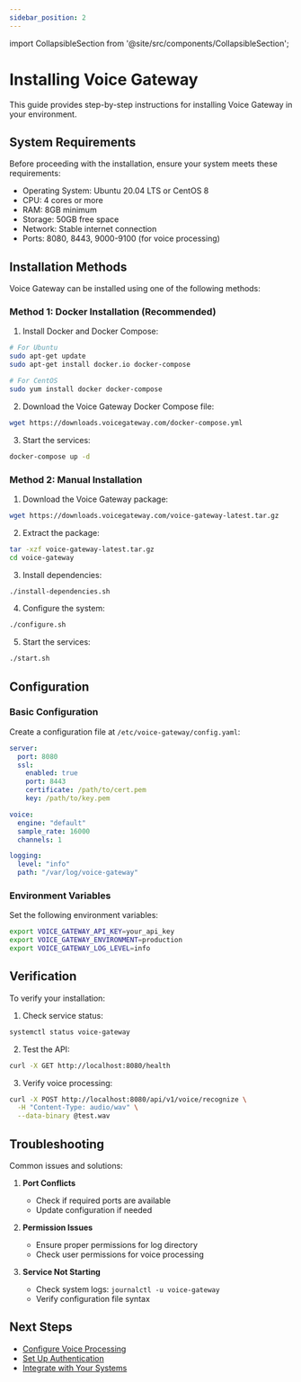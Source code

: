 ```yaml
---
sidebar_position: 2
---
```

import CollapsibleSection from '@site/src/components/CollapsibleSection';


# Installing Voice Gateway

This guide provides step-by-step instructions for installing Voice Gateway in your environment.

## System Requirements

Before proceeding with the installation, ensure your system meets these requirements:

- Operating System: Ubuntu 20.04 LTS or CentOS 8
- CPU: 4 cores or more
- RAM: 8GB minimum
- Storage: 50GB free space
- Network: Stable internet connection
- Ports: 8080, 8443, 9000-9100 (for voice processing)

## Installation Methods

Voice Gateway can be installed using one of the following methods:

### Method 1: Docker Installation (Recommended)

1. Install Docker and Docker Compose:

```bash
# For Ubuntu
sudo apt-get update
sudo apt-get install docker.io docker-compose

# For CentOS
sudo yum install docker docker-compose
```

2. Download the Voice Gateway Docker Compose file:

```bash
wget https://downloads.voicegateway.com/docker-compose.yml
```

3. Start the services:

```bash
docker-compose up -d
```

### Method 2: Manual Installation

1. Download the Voice Gateway package:

```bash
wget https://downloads.voicegateway.com/voice-gateway-latest.tar.gz
```

2. Extract the package:

```bash
tar -xzf voice-gateway-latest.tar.gz
cd voice-gateway
```

3. Install dependencies:

```bash
./install-dependencies.sh
```

4. Configure the system:

```bash
./configure.sh
```

5. Start the services:

```bash
./start.sh
```

## Configuration

### Basic Configuration

Create a configuration file at `/etc/voice-gateway/config.yaml`:

```yaml
server:
  port: 8080
  ssl:
    enabled: true
    port: 8443
    certificate: /path/to/cert.pem
    key: /path/to/key.pem

voice:
  engine: "default"
  sample_rate: 16000
  channels: 1

logging:
  level: "info"
  path: "/var/log/voice-gateway"
```

### Environment Variables

Set the following environment variables:

```bash
export VOICE_GATEWAY_API_KEY=your_api_key
export VOICE_GATEWAY_ENVIRONMENT=production
export VOICE_GATEWAY_LOG_LEVEL=info
```

## Verification

To verify your installation:

1. Check service status:

```bash
systemctl status voice-gateway
```

2. Test the API:

```bash
curl -X GET http://localhost:8080/health
```

3. Verify voice processing:

```bash
curl -X POST http://localhost:8080/api/v1/voice/recognize \
  -H "Content-Type: audio/wav" \
  --data-binary @test.wav
```

## Troubleshooting

Common issues and solutions:

1. **Port Conflicts**
   - Check if required ports are available
   - Update configuration if needed

2. **Permission Issues**
   - Ensure proper permissions for log directory
   - Check user permissions for voice processing

3. **Service Not Starting**
   - Check system logs: `journalctl -u voice-gateway`
   - Verify configuration file syntax

## Next Steps

- [Configure Voice Processing](/docs/voice/setup/configuration)
- [Set Up Authentication](/docs/voice/setup/authentication)
- [Integrate with Your Systems](/docs/voice/setup/integration) 